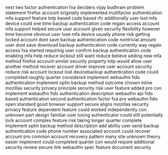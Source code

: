 next two factor authentication fxa deciders vijay budhram problem statement firefox account originally implemented multifactor authentication mfa support feature totp based code based rfc additionally user lost mfa device could one time backup authentication code regain access account mfa support helped secure user account given security flexibility however time become obvious user lose mfa device usually phone risk getting locked account dont save backup authentication code nontrivial amount user dont save download backup authentication code currently way regain access fxa started requiring user confirm backup authentication code enabling mfa help reduce lockout still want reduce believe adding new mfa method firefox account similar security property totp would allow user another method recover account driver improve user account security reduce risk account lockout lost devicebackup authentication code could completed roughly quarter considered implement webauthn fido authentication implement optin backup method outcome chosen inline mozillas security privacy principle security risk user feature added pro con implement webauthn fido authentication description webauthn api fido based authentication second authentication factor fxa pro webauthn fido open standard good browser support secure aligns mozillas security privacy feature dependent feature could worked independently con unknown part design familiar user losing authenticator could still potentially lock account complex feature risk taking longer quarter complete implement optin backup method description add ability user send backup authentication code phone number associated account could recover account pro common account recovery pattern many site unknown theory easier implement could completed quarter con would require additional security review secure link webauthn spec feature document security